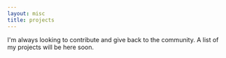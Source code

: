```yaml
---
layout: misc
title: projects
---
```


I'm always looking to contribute and give back to the community. A list of my projects will be here soon.

